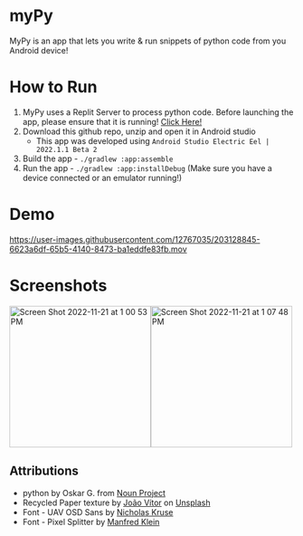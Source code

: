 # myPy
MyPy is an app that lets you write &amp; run snippets of python code from you Android device!

# How to Run
1. MyPy uses a Replit Server to process python code. Before launching the app, please ensure that it is running! [Click Here!](https://replit.com/@vhenri/eval-backend#README.md)
2. Download this github repo, unzip and open it in Android studio
    - This app was developed using `Android Studio Electric Eel | 2022.1.1 Beta 2`
3. Build the app -  `./gradlew :app:assemble`
4. Run the app -  `./gradlew :app:installDebug` (Make sure you have a device connected or an emulator running!)

# Demo



https://user-images.githubusercontent.com/12767035/203128845-6623a6df-65b5-4140-8473-ba1eddfe83fb.mov



# Screenshots
<img width="250" alt="Screen Shot 2022-11-21 at 1 00 53 PM" src="https://user-images.githubusercontent.com/12767035/203128595-a34fecc1-f119-4d1a-80a7-946730599b75.png"><img width="250" alt="Screen Shot 2022-11-21 at 1 07 48 PM" src="https://user-images.githubusercontent.com/12767035/203128730-c80d4e68-d2f0-4ef9-ae2c-eb39a33e01e7.png">



## Attributions
- python by Oskar G. from [Noun Project](https://thenounproject.com/icon/python-5241764/)
- Recycled Paper texture by [João Vítor](https://unsplash.com/es/@joaovtrduarte?utm_source=unsplash&utm_medium=referral&utm_content=creditCopyText) on [Unsplash](https://unsplash.com/)
- Font - UAV OSD Sans by [Nicholas Kruse](https://nicholaskruse.com/)
- Font - Pixel Splitter by [Manfred Klein](https://www.dafont.com/manfred-klein.d302)
